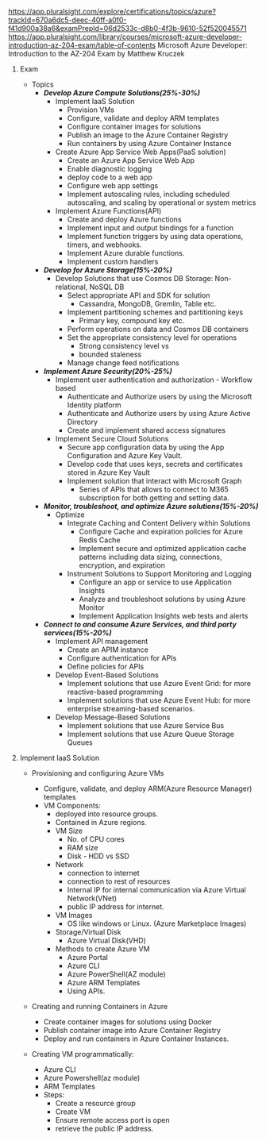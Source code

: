 https://app.pluralsight.com/explore/certifications/topics/azure?trackId=670a6dc5-deec-40ff-a0f0-f41d900a38a6&examPrepId=06d2533c-d8b0-4f3b-9610-52f520045571
https://app.pluralsight.com/library/courses/microsoft-azure-developer-introduction-az-204-exam/table-of-contents
Microsoft Azure Developer: Introduction to the AZ-204 Exam by Matthew Kruczek

1. Exam
    - Topics
        - ***Develop Azure Compute Solutions(25%-30%)***
            - Implement IaaS Solution
                - Provision VMs
                - Configure, validate and deploy ARM templates
                - Configure container images for solutions
                - Publish an image to the Azure Container Registry
                - Run containers by using Azure Container Instance
            - Create Azure App Service Web Apps(PaaS solution)
                - Create an Azure App Service Web App
                - Enable diagnostic logging
                - deploy code to a web app
                - Configure web app settings
                - Implement autoscaling rules, including scheduled autoscaling, and scaling by operational or system metrics
            - Implement Azure Functions(API)
                - Create and deploy Azure functions
                - Implement input and output bindings for a function
                - Implement function triggers by using data operations, timers, and webhooks.
                - Implement Azure durable functions.
                - Implement custom handlers
        - ***Develop for Azure Storage(15%-20%)***
            - Develop Solutions that use Cosmos DB Storage: Non-relational, NoSQL DB
                - Select appropriate API and SDK for solution
                    - Cassandra, MongoDB, Gremlin, Table etc.
                - Implement partitioning schemes and partitioning keys
                    - Primary key, compound key etc.
                - Perform operations on data and Cosmos DB containers
                - Set the appropriate consistency level for operations
                    - Strong consistency level vs
                    - bounded staleness
                - Manage change feed notifications
        - ***Implement Azure Security(20%-25%)***
            - Implement user authentication and authorization - Workflow based
                - Authenticate and Authorize users by using the Microsoft Identity platform
                - Authenticate and Authorize users by using Azure Active Directory
                - Create and implement shared access signatures
            - Implement Secure Cloud Solutions
                - Secure app configuration data by using the App Configuration and Azure Key Vault.
                - Develop code that uses keys, secrets and certificates stored in Azure Key Vault
                - Implement solution that interact with Microsoft Graph
                    - Series of APIs that allows to connect to M365 subscription for both getting and setting data.
        - ***Monitor, troubleshoot, and optimize Azure solutions(15%-20%)***
            - Optimize
                - Integrate Caching and Content Delivery within Solutions
                    - Configure Cache and expiration policies for Azure Redis Cache
                    - Implement secure and optimized application cache patterns including data sizing, connections, encryption, and expiration
                - Instrument Solutions to Support Monitoring and Logging
                    - Configure an app or service to use Application Insights
                    - Analyze and troubleshoot solutions by using Azure Monitor
                    - Implement Application Insights web tests and alerts
        - ***Connect to and consume Azure Services, and third party services(15%-20%)***
            - Implement API management
                - Create an APIM instance
                - Configure authentication for APIs
                - Define policies for APIs
            - Develop Event-Based Solutions
                - Implement solutions that use Azure Event Grid: for more reactive-based programming
                - Implement solutions that use Azure Event Hub: for more enterprise streaming-based scenarios.
            - Develop Message-Based Solutions
                - Implement solutions that use Azure Service Bus
                - Implement solutions that use Azure Queue Storage Queues

2. Implement IaaS Solution
    - Provisioning and configuring Azure VMs
        - Configure, validate, and deploy ARM(Azure Resource Manager) templates
        - VM Components:
            - deployed into resource groups.
            - Contained in Azure regions.
            - VM Size
                - No. of CPU cores
                - RAM size
                - Disk - HDD vs SSD
            - Network
                - connection to internet
                - connection to rest of resources
                - Internal IP for internal communication via Azure Virtual Network(VNet)
                - public IP address for internet.
            - VM Images
                - OS like windows or Linux. (Azure Marketplace Images)
            - Storage/Virtual Disk
                - Azure Virtual Disk(VHD)
            - Methods to create Azure VM
                - Azure Portal
                - Azure CLI
                - Azure PowerShell(AZ module)
                - Azure ARM Templates
                - Using APIs.
    - Creating and running Containers in Azure
        - Create container images for solutions using Docker
        - Publish container image into Azure Container Registry
        - Deploy and run containers in Azure Container Instances.

   - Creating VM programmatically:
       - Azure CLI
       - Azure Powershell(az module)
       - ARM Templates
       - Steps:
           - Create a resource group
           - Create VM
           - Ensure remote access port is open
           - retrieve the public IP address.

